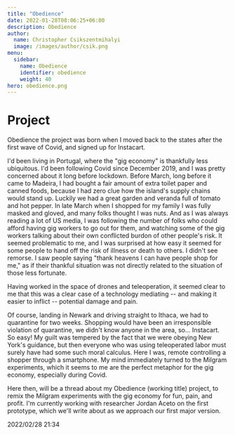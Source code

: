 ```yaml
---
title: "Obedience"
date: 2022-01-28T08:06:25+06:00
description: Obedience
author:
  name: Christopher Csikszentmihalyi
  image: /images/author/csik.png
menu:
  sidebar:
    name: Obedience 
    identifier: obedience
    weight: 40
hero: obedience.png
---
```


# Project

Obedience the project was born when I moved back to the states after the first wave of Covid, and signed up for Instacart. 

I'd been living in Portugal, where the "gig economy" is thankfully less ubiquitous. I'd been following Covid since December 2019, and I was pretty concerned about it long before lockdown. Before March, long before it came to Madeira, I had bought a fair amount of extra toilet paper and canned foods, because I had zero clue how the island's supply chains would stand up. Luckily we had a great garden and veranda full of tomato and hot pepper. In late March when I shopped for my family I was fully masked and gloved, and many folks thought I was nuts. And as I was always reading a lot of US media, I was
following the number of folks who could afford having gig workers to go out for them, and watching some of the gig workers talking about their own conflicted burdon of other people's risk. It seemed problematic to me, and I was surprised at how easy it seemed for some people to hand off the risk of illness or death to others. I didn't see remorse. I saw people saying "thank heavens I can have people shop for me," as if their thankful situation was not directly related to the situation of those less fortunate. 

Having worked in the space of drones and teleoperation, it seemed clear to me that this was a clear case of a technology mediating -- and making it easier to inflict -- potential damage and pain.

Of course, landing in Newark and driving straight to Ithaca, we had to quarantine for two weeks. Shopping would have been an irresponsible violation of quarantine, we didn't know anyone in the area, so...  Instacart. So easy! My guilt was tempered by the fact that we were obeying New York's guidance, but then everyone who was using teleoperated labor must surely have had some such moral calculus. Here I was, remote controlling a shopper through a smartphone. My mind immediately turned to the Milgram experiments, which it seems to me are the perfect
metaphor for the gig economy, especially during Covid.

Here then, will be a thread about my Obedience (working title) project, to remix the Milgram experiments with the gig economy for fun, pain, and profit. I'm currently working with researcher Jordan Aceto on the first prototype, which we'll write about as we approach our first major version.

2022/02/28 21:34

